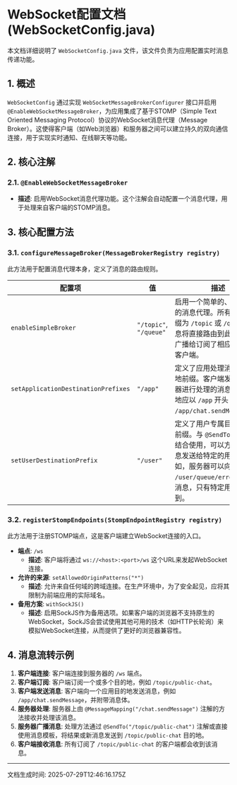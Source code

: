 # WebSocket配置文档 (WebSocketConfig.java)

本文档详细说明了 `WebSocketConfig.java` 文件，该文件负责为应用配置实时消息传递功能。

## 1. 概述

`WebSocketConfig` 通过实现 `WebSocketMessageBrokerConfigurer` 接口并启用 `@EnableWebSocketMessageBroker`，为应用集成了基于STOMP（Simple Text Oriented Messaging Protocol）协议的WebSocket消息代理（Message Broker）。这使得客户端（如Web浏览器）和服务器之间可以建立持久的双向通信连接，用于实现实时通知、在线聊天等功能。

## 2. 核心注解

### 2.1. `@EnableWebSocketMessageBroker`

- **描述**: 启用WebSocket消息代理功能。这个注解会自动配置一个消息代理，用于处理来自客户端的STOMP消息。

## 3. 核心配置方法

### 3.1. `configureMessageBroker(MessageBrokerRegistry registry)`

此方法用于配置消息代理本身，定义了消息的路由规则。

| 配置项                          | 值                  | 描述                                                                                                                               |
| ------------------------------- | ------------------- | ---------------------------------------------------------------------------------------------------------------------------------- |
| `enableSimpleBroker`            | `"/topic"`, `"/queue"` | 启用一个简单的、基于内存的消息代理。所有目的地前缀为 `/topic` 或 `/queue` 的消息将直接路由到此代理，并广播给订阅了相应目的地的客户端。 |
| `setApplicationDestinationPrefixes` | `"/app"`            | 定义了应用处理消息的目的地前缀。客户端发送给服务器进行处理的消息，其目的地应以 `/app` 开头（例如 `/app/chat.sendMessage`）。     |
| `setUserDestinationPrefix`      | `"/user"`           | 定义了用户专属目的地的-前缀。与 `@SendToUser` 注解结合使用，可以方便地将消息发送给特定的用户。例如，服务器可以向 `/user/queue/errors` 发送消息，只有特定用户会收到。 |

### 3.2. `registerStompEndpoints(StompEndpointRegistry registry)`

此方法用于注册STOMP端点，这是客户端建立WebSocket连接的入口。

- **端点**: `/ws`
  - **描述**: 客户端将通过 `ws://<host>:<port>/ws` 这个URL来发起WebSocket连接。
- **允许的来源**: `setAllowedOriginPatterns("*")`
  - **描述**: 允许来自任何域的跨域连接。在生产环境中，为了安全起见，应将其限制为前端应用的实际域名。
- **备用方案**: `withSockJS()`
  - **描述**: 启用SockJS作为备用选项。如果客户端的浏览器不支持原生的WebSocket，SockJS会尝试使用其他可用的技术（如HTTP长轮询）来模拟WebSocket连接，从而提供了更好的浏览器兼容性。

## 4. 消息流转示例

1. **客户端连接**: 客户端连接到服务器的 `/ws` 端点。
2. **客户端订阅**: 客户端订阅一个或多个目的地，例如 `/topic/public-chat`。
3. **客户端发送消息**: 客户端向一个应用目的地发送消息，例如 `/app/chat.sendMessage`，并附带消息体。
4. **服务器处理**: 服务器上由 `@MessageMapping("/chat.sendMessage")` 注解的方法接收并处理该消息。
5. **服务器广播消息**: 处理方法通过 `@SendTo("/topic/public-chat")` 注解或直接使用消息模板，将结果或新消息发送到 `/topic/public-chat` 目的地。
6. **客户端接收消息**: 所有订阅了 `/topic/public-chat` 的客户端都会收到该消息。

---
文档生成时间: 2025-07-29T12:46:16.175Z
